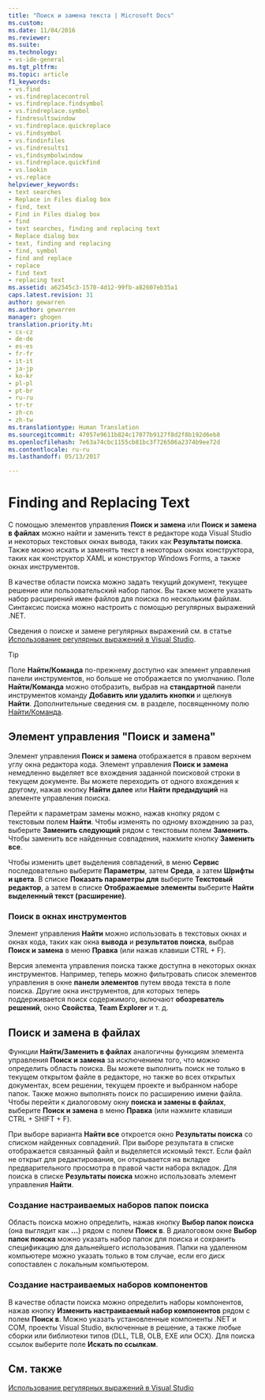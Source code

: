 ```yaml
---
title: "Поиск и замена текста | Microsoft Docs"
ms.custom: 
ms.date: 11/04/2016
ms.reviewer: 
ms.suite: 
ms.technology:
- vs-ide-general
ms.tgt_pltfrm: 
ms.topic: article
f1_keywords:
- vs.find
- vs.findreplacecontrol
- vs.findreplace.findsymbol
- vs.findreplace.symbol
- findresultswindow
- vs.findreplace.quickreplace
- vs.findsymbol
- vs.findinfiles
- vs.findresults1
- vs,findsymbolwindow
- vs.findreplace.quickfind
- vs.lookin
- vs.replace
helpviewer_keywords:
- text searches
- Replace in Files dialog box
- find, text
- Find in Files dialog box
- find
- text searches, finding and replacing text
- Replace dialog box
- text, finding and replacing
- find, symbol
- find and replace
- replace
- find text
- replacing text
ms.assetid: a62545c3-1570-4d12-99fb-a82607eb35a1
caps.latest.revision: 31
author: gewarren
ms.author: gewarren
manager: ghogen
translation.priority.ht:
- cs-cz
- de-de
- es-es
- fr-fr
- it-it
- ja-jp
- ko-kr
- pl-pl
- pt-br
- ru-ru
- tr-tr
- zh-cn
- zh-tw
ms.translationtype: Human Translation
ms.sourcegitcommit: 47057e9611b824c17077b9127f8d2f8b192d6eb8
ms.openlocfilehash: 7e63a74cbc1155cb81bc3f726506a2374b9ee72d
ms.contentlocale: ru-ru
ms.lasthandoff: 05/13/2017

---
```

# <a name="finding-and-replacing-text"></a>Finding and Replacing Text
С помощью элементов управления **Поиск и замена** или **Поиск и замена в файлах** можно найти и заменить текст в редакторе кода Visual Studio и некоторых текстовых окнах вывода, таких как **Результаты поиска**. Также можно искать и заменять текст в некоторых окнах конструктора, таких как конструктор XAML и конструктор Windows Forms, а также окнах инструментов.  
  
 В качестве области поиска можно задать текущий документ, текущее решение или пользовательский набор папок. Вы также можете указать набор расширений имен файлов для поиска по нескольким файлам. Синтаксис поиска можно настроить с помощью регулярных выражений .NET.  
  
 Сведения о поиске и замене регулярных выражений см. в статье [Использование регулярных выражений в Visual Studio](../ide/using-regular-expressions-in-visual-studio.md).  
  
> [!TIP]
>  Поле **Найти/Команда** по-прежнему доступно как элемент управления панели инструментов, но больше не отображается по умолчанию. Поле **Найти/Команда** можно отобразить, выбрав на **стандартной** панели инструментов команду **Добавить или удалить кнопки** и щелкнув **Найти**. Дополнительные сведения см. в разделе, посвященному полю [Найти/Команда](../ide/find-command-box.md).  
  
## <a name="find-and-replace-control"></a>Элемент управления "Поиск и замена"  
 Элемент управления **Поиск и замена** отображается в правом верхнем углу окна редактора кода. Элемент управления **Поиск и замена** немедленно выделяет все вхождения заданной поисковой строки в текущем документе. Вы можете переходить от одного вхождения к другому, нажав кнопку **Найти далее** или **Найти предыдущий** на элементе управления поиска.  
  
 Перейти к параметрам замены можно, нажав кнопку рядом с текстовым полем **Найти**. Чтобы изменять по одному вхождению за раз, выберите **Заменить следующий** рядом с текстовым полем **Заменить**. Чтобы заменить все найденные совпадения, нажмите кнопку **Заменить все**.  
  
 Чтобы изменить цвет выделения совпадений, в меню **Сервис** последовательно выберите **Параметры**, затем **Среда**, а затем **Шрифты и цвета**. В списке **Показать параметры для** выберите **Текстовый редактор**, а затем в списке **Отображаемые элементы** выберите **Найти выделенный текст (расширение)**.  
  
### <a name="searching-tool-windows"></a>Поиск в окнах инструментов  
 Элемент управления **Найти** можно использовать в текстовых окнах и окнах кода, таких как окна **вывода** и **результатов поиска**, выбрав **Поиск и замена** в меню **Правка** (или нажав клавиши CTRL + F).  
  
 Версия элемента управления поиска также доступна в некоторых окнах инструментов. Например, теперь можно фильтровать список элементов управления в окне **панели элементов** путем ввода текста в поле поиска. Другие окна инструментов, для которых теперь поддерживается поиск содержимого, включают **обозреватель решений**, окно **Свойства**, **Team Explorer** и т. д.  
  
## <a name="findreplace-in-files"></a>Поиск и замена в файлах  
 Функции **Найти/Заменить в файлах** аналогичны функциям элемента управления **Поиск и замена** за исключением того, что можно определить область поиска. Вы можете выполнить поиск не только в текущем открытом файле в редакторе, но также во всех открытых документах, всем решении, текущем проекте и выбранном наборе папок. Также можно выполнять поиск по расширению имени файла. Чтобы перейти к диалоговому окну **поиска и замены в файлах**, выберите **Поиск и замена** в меню **Правка** (или нажмите клавиши CTRL + SHIFT + F).  
  
 При выборе варианта **Найти все** откроется окно **Результаты поиска** со списком найденных совпадений. При выборе результата в списке отображается связанный файл и выделяется искомый текст. Если файл не открыт для редактирования, он открывается на вкладке предварительного просмотра в правой части набора вкладок. Для поиска в списке **Результаты поиска** можно использовать элемент управления **Найти**.  
  
### <a name="creating-custom-search-folder-sets"></a>Создание настраиваемых наборов папок поиска  
 Область поиска можно определить, нажав кнопку **Выбор папок поиска** (она выглядит как **...**) рядом с полем **Поиск в**. В диалоговом окне **Выбор папок поиска** можно указать набор папок для поиска и сохранить спецификацию для дальнейшего использования. Папки на удаленном компьютере можно указать только в том случае, если его диск сопоставлен с локальным компьютером.  
  
### <a name="creating-custom-component-sets"></a>Создание настраиваемых наборов компонентов  
 В качестве области поиска можно определить наборы компонентов, нажав кнопку **Изменить настраиваемый набор компонентов** рядом с полем **Поиск в**. Можно указать установленные компоненты .NET и COM, проекты Visual Studio, включенные в решение, а также любые сборки или библиотеки типов (DLL, TLB, OLB, EXE или OCX). Для поиска ссылок выберите поле **Искать по ссылкам**.  
  
## <a name="see-also"></a>См. также  
 [Использование регулярных выражений в Visual Studio](../ide/using-regular-expressions-in-visual-studio.md)
